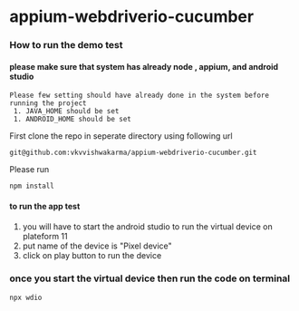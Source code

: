 # appium-webdriverio-cucumber
### How to run the demo test
#### please make sure that system has already node , appium, and android studio

```
Please few setting should have already done in the system before running the project
 1. JAVA_HOME should be set
 1. ANDROID_HOME should be set
``` 
First clone the repo in seperate directory using following url
```
git@github.com:vkvvishwakarma/appium-webdriverio-cucumber.git
```
Please run 
```
npm install
```
#### to run the app test 
1. you will have to start the android studio to run the virtual device on plateform 11
2. put name of the device is "Pixel device"
3. click on play button to run the device
### once you start the virtual device then run the code on terminal
```
npx wdio
```